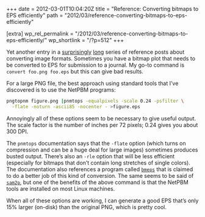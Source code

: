 +++
date = 2012-03-01T10:04:20Z
title = "Reference: Converting bitmaps to EPS efficiently"
path = "2012/03/reference-converting-bitmaps-to-eps-efficiently"

[extra]
wp_rel_permalink = "/2012/03/reference-converting-bitmaps-to-eps-efficiently/"
wp_shortlink = "/?p=512"
+++

Yet another entry in a
[surprisingly](./2011/reference-converting-pdf-directly-to-eps.md)
[long](./2010/reference-postscript-to-png-conversion.md) series of reference
posts about converting image formats. Sometimes you have a bitmap plot that
needs to be converted to EPS for submission to a journal. My go-to command is
`convert foo.png foo.eps` but this can give bad results.

For a large PNG file, the best approach using standard tools that I’ve
discovered is to use the NetPBM programs:

```sh
pngtopnm figure.png |pnmtops -equalpixels -scale 0.24 -psfilter \
  -flate -noturn -ascii85 -nocenter - >figure.eps
```

Annoyingly all of these options seem to be necessary to give useful output.
The scale factor is the number of inches per 72 pixels; 0.24 gives you about
300 DPI.

The `pnmtops` documentation says that the `-flate` option (which turns on
compression and can be a huge deal for large images) sometimes produces busted
output. There’s also an `-rle` option that will be less efficient (especially
for bitmaps that don’t contain long stretches of single colors). The
documentation also references a program called
[`bmeps`](http://dktools.sourceforge.net/bmeps.html) that is claimed to do a
better job of this kind of conversion. The same seems to be said of
[`sam2p`](http://code.google.com/p/sam2p/), but one of the benefits of the
above command is that the NetPBM tools are installed on most Linux machines.

When all of these options are working, I can generate a good EPS that’s only
15% larger (on-disk) than the original PNG, which is pretty cool.
